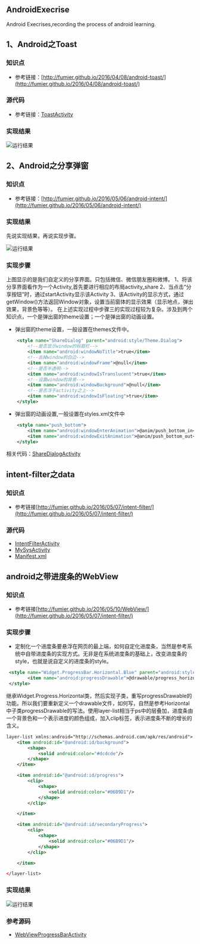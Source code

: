 ## AndroidExecrise
Android Execrises,recording the process of android learning.

## 1、Android之Toast
### 知识点
- 参考链接：[http://fumier.github.io/2016/04/08/android-toast/](http://fumier.github.io/2016/04/08/android-toast/)

### 源代码
- 参考链接：[ToastActivity](https://github.com/fumier/AndroidExecrise/blob/master/app/src/main/java/com/example/fumier/androidexecrise/ToastActivity.java)

### 实现结果

![运行结果](https://github.com/fumier/RepManagement/blob/master/Res/images/AndroidExercises/toast1.PNG)

## 2、Android之分享弹窗
### 知识点
- 参考链接：[http://fumier.github.io/2016/05/06/android-intent/](http://fumier.github.io/2016/05/06/android-intent/)

### 实现结果
先说实现结果，再说实现步骤。

![运行结果](https://github.com/fumier/RepManagement/blob/master/Res/images/AndroidExercises/shareDialog.PNG)

### 实现步骤
上图显示的是我们自定义的分享界面。只包括微信、微信朋友圈和微博。
1、将该分享界面看作为一个Activity,首先要进行相应的布局activity_share
2、当点击“分享按钮”时，通过startActivity显示该Activity
3、该Activity的显示方式，通过getWindow()方法返回Window对象，设置当前窗体的显示效果（显示地点，弹出效果，背景色等等）。
在上述实现过程中步骤三的实现过程较为复杂。涉及到两个知识点，一个是弹出窗的theme设置；一个是弹出窗的动画设置。
- 弹出窗的theme设置，一般设置在themes文件中。
```xml
    <style name="ShareDialog" parent="android:style/Theme.Dialog">
        <!--是否显示window的标题栏-->
        <item name="android:windowNoTitle">true</item>
        <!--去掉window的白边-->
        <item name="android:windowFrame">@null</item>
        <!--是否半透明-->
        <item name="android:windowIsTranslucent">true</item>
        <!--设置window的背景-->
        <item name="android:windowBackground">@null</item>
        <!--是否浮于activity之上-->
        <item name="android:windowIsFloating">true</item>
    </style>
```
- 弹出窗的动画设置,一般设置在styles.xml文件中
```xml
    <style name="push_bottom">
        <item name="android:windowEnterAnimation">@anim/push_bottom_in</item>
        <item name="android:windowExitAnimation">@anim/push_bottom_out</item>
    </style>
```
相关代码：[ShareDialogActivity](https://github.com/fumier/AndroidExecrise/blob/master/app/src/main/java/com/example/fumier/androidexecrise/ShareDialogActivity.java)

## intent-filter之data

### 知识点
- 参考链接[http://fumier.github.io/2016/05/07/intent-filter/](http://fumier.github.io/2016/05/07/intent-filter/)


### 源代码
- [IntentFilterActivity](https://github.com/fumier/AndroidExecrise/blob/master/app/src/main/java/com/example/fumier/androidexecrise/IntentFilterActivity.java)
- [MySysActivity](https://github.com/fumier/AndroidExecrise/blob/master/app/src/main/java/com/example/fumier/androidexecrise/MySysActivity.java)
- [Manifest.xml](https://github.com/fumier/AndroidExecrise/blob/master/app/src/main/AndroidManifest.xml)

## android之带进度条的WebView

### 知识点
- 参考链接[http://fumier.github.io/2016/05/10/WebView/](http://fumier.github.io/2016/05/07/intent-filter/)

### 实现步骤
- 定制化一个进度条要悬浮在网页的最上端，如何自定化进度条，当然是参考系统中自带进度条的实现方式。无非是在系统进度条的基础上，改变进度条的style，也就是说自定义的进度条的style。

```xml
 <style name="Widget.ProgressBar.Horizontal.Blue" parent="android:style/Widget.ProgressBar.Horizontal">
        <item name="android:progressDrawable">@drawable/progress_horizontal_blue</item>
 </style>
```
继承Widget.Progress.Horizontal类，然后实现子类，重写progressDrawable的功能。所以我们要重新定义一个drawable文件，如何写，自然是参考Horizontal中子类progressDrawable的写法。使用layer-list相当于ps中的层叠加，进度条由一个背景色和一个表示进度的颜色组成，加入clip标签，表示进度条不断的增长的含义。

```xml
layer-list xmlns:android="http://schemas.android.com/apk/res/android">
    <item android:id="@android:id/background">
        <shape>
            <solid android:color="#dcdcde"/>
        </shape>
    </item>

    <item android:id="@android:id/progress">
        <clip>
            <shape>
                <solid android:color="#06B9D1"/>
            </shape>
        </clip>

    </item>

    <item android:id="@android:id/secondaryProgress">
        <clip>
            <shape>
                <solid android:color="#06B9D1"/>
            </shape>
        </clip>

    </item>

</layer-list>
```

### 实现结果
![运行结果](https://github.com/fumier/RepManagement/blob/master/Res/images/AndroidExercises/WebViewWithProgressBar.PNG)

### 参考源码
- [WebViewProgressBarActivity](https://github.com/fumier/AndroidExecrise/blob/master/app/src/main/java/com/example/fumier/androidexecrise/WebViewProgressBarActivity.java)

